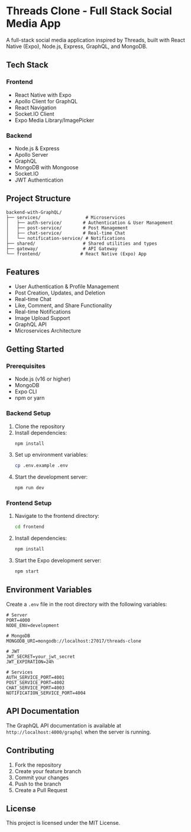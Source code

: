 # Threads Clone - Full Stack Social Media App

A full-stack social media application inspired by Threads, built with React Native (Expo), Node.js, Express, GraphQL, and MongoDB.

## Tech Stack

### Frontend
- React Native with Expo
- Apollo Client for GraphQL
- React Navigation
- Socket.IO Client
- Expo Media Library/ImagePicker

### Backend
- Node.js & Express
- Apollo Server
- GraphQL
- MongoDB with Mongoose
- Socket.IO
- JWT Authentication

## Project Structure

```
backend-with-GraphQL/
├── services/                 # Microservices
│   ├── auth-service/        # Authentication & User Management
│   ├── post-service/        # Post Management
│   ├── chat-service/        # Real-time Chat
│   └── notification-service/ # Notifications
├── shared/                  # Shared utilities and types
├── gateway/                 # API Gateway
└── frontend/               # React Native (Expo) App
```

## Features

- User Authentication & Profile Management
- Post Creation, Updates, and Deletion
- Real-time Chat
- Like, Comment, and Share Functionality
- Real-time Notifications
- Image Upload Support
- GraphQL API
- Microservices Architecture

## Getting Started

### Prerequisites
- Node.js (v16 or higher)
- MongoDB
- Expo CLI
- npm or yarn

### Backend Setup
1. Clone the repository
2. Install dependencies:
   ```bash
   npm install
   ```
3. Set up environment variables:
   ```bash
   cp .env.example .env
   ```
4. Start the development server:
   ```bash
   npm run dev
   ```

### Frontend Setup
1. Navigate to the frontend directory:
   ```bash
   cd frontend
   ```
2. Install dependencies:
   ```bash
   npm install
   ```
3. Start the Expo development server:
   ```bash
   npm start
   ```

## Environment Variables

Create a `.env` file in the root directory with the following variables:

```
# Server
PORT=4000
NODE_ENV=development

# MongoDB
MONGODB_URI=mongodb://localhost:27017/threads-clone

# JWT
JWT_SECRET=your_jwt_secret
JWT_EXPIRATION=24h

# Services
AUTH_SERVICE_PORT=4001
POST_SERVICE_PORT=4002
CHAT_SERVICE_PORT=4003
NOTIFICATION_SERVICE_PORT=4004
```

## API Documentation

The GraphQL API documentation is available at `http://localhost:4000/graphql` when the server is running.

## Contributing

1. Fork the repository
2. Create your feature branch
3. Commit your changes
4. Push to the branch
5. Create a Pull Request

## License

This project is licensed under the MIT License.

